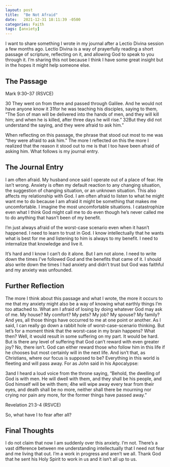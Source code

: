 ```yaml
---
layout: post
title:  "Be Not Afraid"
date:   2021-12-31 18:11:39 -0500
categories: Faith
tags: [anxiety]
---
```


I want to share something I wrote in my journal after a Lectio Divina session a few months ago. Lectio Divina is a way of prayerfully reading a short passage of scripture, reflecting on it, and allowing God to speak to you through it. I’m sharing this not because I think I have some great insight but in the hopes it might help someone else.

## The Passage
Mark 9:30–37 (RSVCE)

30 They went on from there and passed through Galilee. And he would not have anyone know it 31for he was teaching his disciples, saying to them, “The Son of man will be delivered into the hands of men, and they will kill him; and when he is killed, after three days he will rise.” 32But they did not understand the saying, and they were afraid to ask him.”

When reflecting on this passage, the phrase that stood out most to me was “they were afraid to ask him.” The more I reflected on this the more I realized that the reason it stood out to me is that I too have been afraid of asking him. What follows is my journal entry.

## The Journal Entry
I am often afraid. My husband once said I operate out of a place of fear. He isn’t wrong. Anxiety is often my default reaction to any changing situation, the suggestion of changing situation, or an unknown situation. This also affects my relationship with God. I am often afraid to listen to what he might want me to do because I am afraid it might be something that makes me uncomfortable. I imagine the most uncomfortable situations. I catastrophize even what I think God might call me to do even though he’s never called me to do anything that hasn’t been of my benefit.

I’m just always afraid of the worst-case scenario even when it hasn’t happened. I need to learn to trust in God. I know intellectually that he wants what is best for me and listening to him is always to my benefit. I need to internalize that knowledge and live it.

It’s hard and I know I can’t do it alone. But I am not alone. I need to write down the times I’ve followed God and the benefits that came of it. I should also write down the times I had anxiety and didn’t trust but God was faithful and my anxiety was unfounded.

## Further Reflection
The more I think about this passage and what I wrote, the more it occurs to me that my anxiety might also be a way of knowing what earthly things I’m too attached to. What am I afraid of losing by doing whatever God may ask of me. My house? My comfort? My pets? My job? My spouse? My family? And yes, all those things have occurred to me at one point or another. As I said, I can really go down a rabbit hole of worst-case-scenario thinking. But let’s for a moment think that the worst-case in my brain happens? What then? Well, it would result in some suffering on my part. It would be hard. But is there any level of suffering that God can’t reward with even greater joy? No, there isn’t. God can either reward those who follow him in this life if he chooses but most certainly will in the next life. And isn’t that, as Christians, where our focus is supposed to be? Everything in this world is fleeting and will pass away. For as John said in his Apocalypse:

3and I heard a loud voice from the throne saying, “Behold, the dwelling of God is with men. He will dwell with them, and they shall be his people, and God himself will be with them; 4he will wipe away every tear from their eyes, and death shall be no more, neither shall there be mourning nor crying nor pain any more, for the former things have passed away.”

Revelation 21:3-4 (RSVCE)

So, what have I to fear after all?

## Final Thoughts
I do not claim that now I am suddenly over this anxiety. I’m not. There’s a vast difference between me understanding intellectually that I need not fear and me living that out. I’m a work in progress and aren’t we all. Thank God that he sent his Holy Spirit to work in us and it isn’t all up to us.